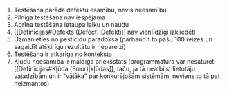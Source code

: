 
1. Testēšana parāda defektu esamību, nevis neesamību
2. Pilnīga testēšana nav iespējama
3. Agrīna testēšana ietaupa laiku un naudu
4. [[Definīcijas#Defekts (Defect)|Defekti]] nav vienlīdzīgi izkliedēti
5. Uzmanieties no pesticīdu paradoksa (pārbaudīt to pašu 100 reizes un sagaidīt atšķirīgu rezultātu ir nepareizi)
6. Testēšana ir atkarīga no konteksta
7. Kļūdu neesamība ir maldīgs priekšstats (programmatūra var nesaturēt [[Definīcijas#Kļūda (Error)|kļūdas]], taču, ja tā neatbilst lietotāju vajadzībām un ir "vājāka" par konkurējošām sistēmām, neviens to tā pat neizmantos)